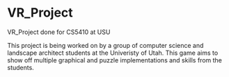 # VR_Project
VR_Project done for CS5410 at USU

This project is being worked on by a group of computer science and landscape architect students at the Univeristy of Utah. This game aims to show off multiple graphical and puzzle implementations and skills from the students.
